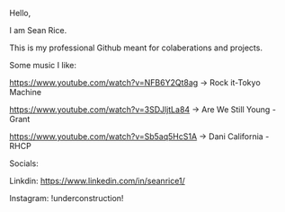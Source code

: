 Hello,

I am Sean Rice.

This is my professional Github meant for colaberations and projects.

Some music I like:

https://www.youtube.com/watch?v=NFB6Y2Qt8ag -> Rock it-Tokyo Machine

https://www.youtube.com/watch?v=3SDJljtLa84 -> Are We Still Young - Grant

https://www.youtube.com/watch?v=Sb5aq5HcS1A -> Dani California - RHCP


Socials:

Linkdin: https://www.linkedin.com/in/seanrice1/

Instagram: !underconstruction!
<!---
R0ck-1t/R0ck-1t is a ✨ special ✨ repository because its `README.md` (this file) appears on your GitHub profile.
You can click the Preview link to take a look at your changes.
--->
